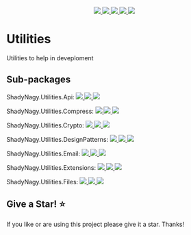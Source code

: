 <p align="center">
    <a href="https://www.nuget.org/packages/ShadyNagy.Utilities.Api" alt="NuGet">
        <img src="https://img.shields.io/nuget/v/ShadyNagy.Utilities.Api" />
    </a>
    <a href="https://www.nuget.org/packages/ShadyNagy.Utilities.Api" alt="NuGet">
        <img src="https://img.shields.io/nuget/dt/ShadyNagy.Utilities.Api" />
    </a>
    <a href="https://github.com/shadynagy/Utilities/workflows/publish%20ShadyNagy.Utilities.Api%20to%20nuget/badge.svg" alt="Contributors">
        <img src="https://github.com/shadynagy/Utilities/workflows/publish%20ShadyNagy.Utilities.Api%20to%20nuget/badge.svg" />
    </a>
    <a href="https://github.com/ShadyNagy/Utilities/graphs/contributors" alt="Contributors">
        <img src="https://img.shields.io/github/contributors/ShadyNagy/Utilities" />
    </a>
    <a href="https://lbesson.mit-license.org/" alt="license">
        <img src="https://img.shields.io/badge/License-MIT-blue.svg" />
    </a>
</p>


# Utilities

Utilities to help in deveploment


## Sub-packages

<p align="left">   
ShadyNagy.Utilities.Api: 
    <a href="https://www.nuget.org/packages/ShadyNagy.Utilities.Api" alt="NuGet">
        <img src="https://img.shields.io/nuget/v/ShadyNagy.Utilities.Api" />
    </a>
    <a href="https://www.nuget.org/packages/ShadyNagy.Utilities.Api" alt="NuGet">
        <img src="https://img.shields.io/nuget/dt/ShadyNagy.Utilities.Api" />
    </a>
    <a href="https://github.com/shadynagy/Utilities/workflows/publish%20ShadyNagy.Utilities.Api%20to%20nuget/badge.svg" alt="Contributors">
        <img src="https://github.com/shadynagy/Utilities/workflows/publish%20ShadyNagy.Utilities.Api%20to%20nuget/badge.svg" />
    </a>
</p>
<p align="left">   
ShadyNagy.Utilities.Compress: 
    <a href="https://www.nuget.org/packages/ShadyNagy.Utilities.Compress" alt="NuGet">
        <img src="https://img.shields.io/nuget/v/ShadyNagy.Utilities.Compress" />
    </a>
    <a href="https://www.nuget.org/packages/ShadyNagy.Utilities.Compress" alt="NuGet">
        <img src="https://img.shields.io/nuget/dt/ShadyNagy.Utilities.Compress" />
    </a>
    <a href="https://github.com/shadynagy/Utilities/workflows/publish%20ShadyNagy.Utilities.Compress%20to%20nuget/badge.svg" alt="Contributors">
        <img src="https://github.com/shadynagy/Utilities/workflows/publish%20ShadyNagy.Utilities.Compress%20to%20nuget/badge.svg" />
    </a>
</p>
<p align="left">   
ShadyNagy.Utilities.Crypto: 
    <a href="https://www.nuget.org/packages/ShadyNagy.Utilities.Crypto" alt="NuGet">
        <img src="https://img.shields.io/nuget/v/ShadyNagy.Utilities.Crypto" />
    </a>
    <a href="https://www.nuget.org/packages/ShadyNagy.Utilities.Crypto" alt="NuGet">
        <img src="https://img.shields.io/nuget/dt/ShadyNagy.Utilities.Crypto" />
    </a>
    <a href="https://github.com/shadynagy/Utilities/workflows/publish%20ShadyNagy.Utilities.Crypto%20to%20nuget/badge.svg" alt="Contributors">
        <img src="https://github.com/shadynagy/Utilities/workflows/publish%20ShadyNagy.Utilities.Crypto%20to%20nuget/badge.svg" />
    </a>
</p>
<p align="left">   
ShadyNagy.Utilities.DesignPatterns: 
    <a href="https://www.nuget.org/packages/ShadyNagy.Utilities.DesignPatterns" alt="NuGet">
        <img src="https://img.shields.io/nuget/v/ShadyNagy.Utilities.DesignPatterns" />
    </a>
    <a href="https://www.nuget.org/packages/ShadyNagy.Utilities.DesignPatterns" alt="NuGet">
        <img src="https://img.shields.io/nuget/dt/ShadyNagy.Utilities.DesignPatterns" />
    </a>
    <a href="https://github.com/shadynagy/Utilities/workflows/publish%20ShadyNagy.Utilities.DesignPatterns%20to%20nuget/badge.svg" alt="Contributors">
        <img src="https://github.com/shadynagy/Utilities/workflows/publish%20ShadyNagy.Utilities.DesignPatterns%20to%20nuget/badge.svg" />
    </a>
</p>
<p align="left">   
ShadyNagy.Utilities.Email: 
    <a href="https://www.nuget.org/packages/ShadyNagy.Utilities.Email" alt="NuGet">
        <img src="https://img.shields.io/nuget/v/ShadyNagy.Utilities.Email" />
    </a>
    <a href="https://www.nuget.org/packages/ShadyNagy.Utilities.Email" alt="NuGet">
        <img src="https://img.shields.io/nuget/dt/ShadyNagy.Utilities.Email" />
    </a>
    <a href="https://github.com/shadynagy/Utilities/workflows/publish%20ShadyNagy.Utilities.Email%20to%20nuget/badge.svg" alt="Contributors">
        <img src="https://github.com/shadynagy/Utilities/workflows/publish%20ShadyNagy.Utilities.Email%20to%20nuget/badge.svg" />
    </a>
</p>
<p align="left">   
ShadyNagy.Utilities.Extensions: 
    <a href="https://www.nuget.org/packages/ShadyNagy.Utilities.Extensions" alt="NuGet">
        <img src="https://img.shields.io/nuget/v/ShadyNagy.Utilities.Extensions" />
    </a>
    <a href="https://www.nuget.org/packages/ShadyNagy.Utilities.Extensions" alt="NuGet">
        <img src="https://img.shields.io/nuget/dt/ShadyNagy.Utilities.Extensions" />
    </a>
    <a href="https://github.com/shadynagy/Utilities/workflows/publish%20ShadyNagy.Utilities.Extensions%20to%20nuget/badge.svg" alt="Contributors">
        <img src="https://github.com/shadynagy/Utilities/workflows/publish%20ShadyNagy.Utilities.Extensions%20to%20nuget/badge.svg" />
    </a>
</p>
<p align="left">   
ShadyNagy.Utilities.Files: 
    <a href="https://www.nuget.org/packages/ShadyNagy.Utilities.Files" alt="NuGet">
        <img src="https://img.shields.io/nuget/v/ShadyNagy.Utilities.Files" />
    </a>
    <a href="https://www.nuget.org/packages/ShadyNagy.Utilities.Files" alt="NuGet">
        <img src="https://img.shields.io/nuget/dt/ShadyNagy.Utilities.Files" />
    </a>
    <a href="https://github.com/shadynagy/Utilities/workflows/publish%20ShadyNagy.Utilities.Files%20to%20nuget/badge.svg" alt="Contributors">
        <img src="https://github.com/shadynagy/Utilities/workflows/publish%20ShadyNagy.Utilities.Files%20to%20nuget/badge.svg" />
    </a>
</p>


## Give a Star! :star:

If you like or are using this project please give it a star. Thanks!


